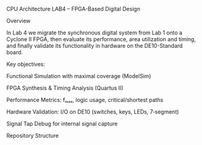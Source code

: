 CPU Architecture LAB4 – FPGA-Based Digital Design

Overview

In Lab 4 we migrate the synchronous digital system from Lab 1 onto a Cyclone II FPGA, then evaluate its performance, area utilization and timing, and finally validate its functionality in hardware on the DE10-Standard board.

Key objectives:

Functional Simulation with maximal coverage (ModelSim)

FPGA Synthesis & Timing Analysis (Quartus II)

Performance Metrics: fₘₐₓ, logic usage, critical/shortest paths

Hardware Validation: I/O on DE10 (switches, keys, LEDs, 7‑segment)

Signal Tap Debug for internal signal capture

Repository Structure
